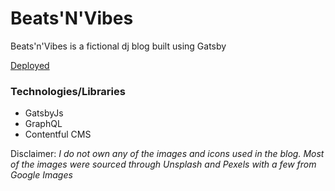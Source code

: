 # Beats'N'Vibes

Beats'n'Vibes is a fictional dj blog built using Gatsby

[Deployed](https://objective-wozniak-6dbb27.netlify.com)

### Technologies/Libraries

- GatsbyJs
- GraphQL
- Contentful CMS

Disclaimer: *I do not own any of the images and icons used in the blog. Most of the images were sourced through Unsplash and Pexels with a few from Google Images*